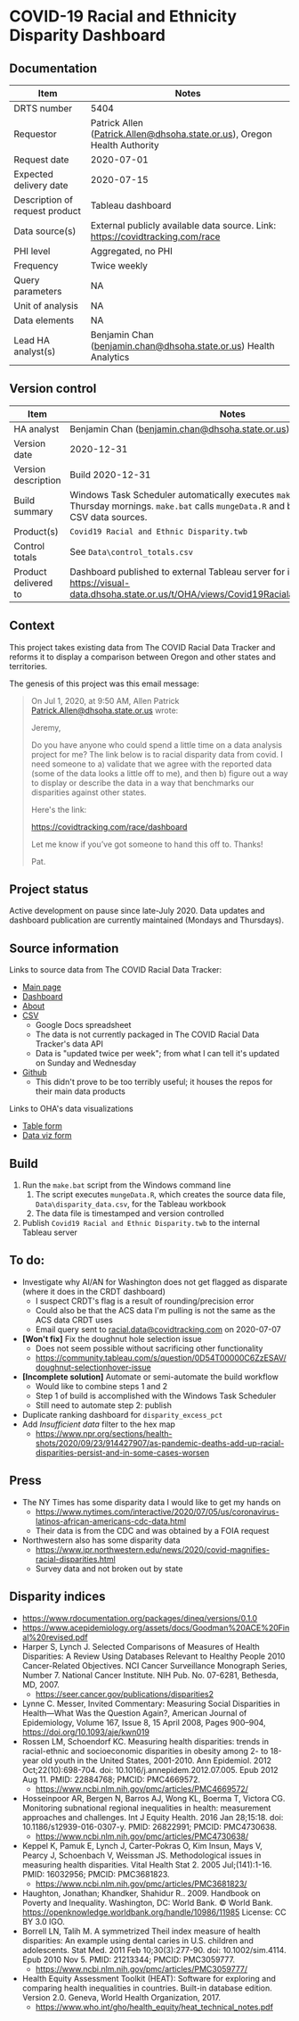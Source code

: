 # COVID-19 Racial and Ethnicity Disparity Dashboard


## Documentation

Item | Notes
-----|------
DRTS number | 5404
Requestor | Patrick Allen (Patrick.Allen@dhsoha.state.or.us), Oregon Health Authority
Request date | 2020-07-01
Expected delivery date | 2020-07-15
Description of request product | Tableau dashboard
Data source(s) | External publicly available data source. Link: https://covidtracking.com/race
PHI level | Aggregated, no PHI
Frequency | Twice weekly
Query parameters | NA
Unit of analysis | NA
Data elements | NA
Lead HA analyst(s) | Benjamin Chan (benjamin.chan@dhsoha.state.or.us) Health Analytics


## Version control

Item | Notes
-----|------
HA analyst | Benjamin Chan (benjamin.chan@dhsoha.state.or.us) Health Analytics
Version date | 2020-12-31
Version description | Build 2020-12-31
Build summary | Windows Task Scheduler automatically executes `make.bat` early Monday and Thursday mornings. `make.bat` calls `mungeData.R` and builds Tableau-ready CSV data sources.
Product(s) | `Covid19 Racial and Ethnic Disparity.twb`
Control totals | See `Data\control_totals.csv`
Product delivered to | Dashboard published to external Tableau server for internal use only. Link: https://visual-data.dhsoha.state.or.us/t/OHA/views/Covid19RacialandEthnicDisparity/About

## Context

This project takes existing data from The COVID Racial Data Tracker and reforms
it to display a comparison between Oregon and other states and territories.

The genesis of this project was this email message:

> On Jul 1, 2020, at 9:50 AM, Allen Patrick <Patrick.Allen@dhsoha.state.or.us> wrote:
> 
> Jeremy,
> 
> Do you have anyone who could spend a little time on a data analysis project for
> me? The link below is to racial disparity data from covid. I need someone to a)
> validate that we agree with the reported data (some of the data looks a little
> off to me), and then b) figure out a way to display or describe the data in a
> way that benchmarks our disparities against other states.
> 
> Here's the link:
> 
> https://covidtracking.com/race/dashboard
> 
> Let me know if you’ve got someone to hand this off to. Thanks!
> 
> Pat.


## Project status

Active development on pause since late-July 2020.
Data updates and dashboard publication are currently maintained (Mondays and Thursdays).


## Source information

Links to source data from The COVID Racial Data Tracker:

* [Main page](https://covidtracking.com/race)
* [Dashboard](https://covidtracking.com/race/dashboard/)
* [About](https://covidtracking.com/race/about)
* [CSV](https://docs.google.com/spreadsheets/d/e/2PACX-1vR_xmYt4ACPDZCDJcY12kCiMiH0ODyx3E1ZvgOHB8ae1tRcjXbs_yWBOA4j4uoCEADVfC1PS2jYO68B/pub?gid=43720681&single=true&output=csv)
  * Google Docs spreadsheet
  * The data is not currently packaged in The COVID Racial Data Tracker's data API
  * Data is "updated twice per week"; from what I can tell it's updated on Sunday and Wednesday
* [Github](https://github.com/COVID19Tracking)
  * This didn't prove to be too terribly useful; it houses the repos for their main data products

Links to OHA's data visualizations

* [Table form](https://public.tableau.com/profile/oregon.health.authority.covid.19#!/vizhome/OregonCOVID-19CaseDemographicsandDiseaseSeverityStatewide-SummaryTable/DemographicDataSummaryTable)
* [Data viz form](https://public.tableau.com/profile/oregon.health.authority.covid.19#!/vizhome/OregonCOVID-19CaseDemographicsandDiseaseSeverityStatewide/DemographicData)


## Build

1. Run the `make.bat` script from the Windows command line
   1. The script executes `mungeData.R`, which creates the source data file, `Data\disparity_data.csv`, for the Tableau workbook
   2. The data file is timestamped and version controlled
2. Publish `Covid19 Racial and Ethnic Disparity.twb` to the internal Tableau server


## To do:

* Investigate why AI/AN for Washington does not get flagged as disparate (where it does in the CRDT dashboard)
  * I suspect CRDT's flag is a result of rounding/precision error
  * Could also be that the ACS data I'm pulling is not the same as the ACS data CRDT uses
  * Email query sent to racial.data@covidtracking.com on 2020-07-07
* **[Won't fix]** Fix the doughnut hole selection issue
  * Does not seem possible without sacrificing other functionality
  * https://community.tableau.com/s/question/0D54T00000C6ZzESAV/doughnut-selectionhover-issue
* **[Incomplete solution]** Automate or semi-automate the build workflow
  * Would like to combine steps 1 and 2
  * Step 1 of build is accomplished with the Windows Task Scheduler
  * Still need to automate step 2: publish
* Duplicate ranking dashboard for `disparity_excess_pct`
* Add *Insufficient data* filter to the hex map
  * https://www.npr.org/sections/health-shots/2020/09/23/914427907/as-pandemic-deaths-add-up-racial-disparities-persist-and-in-some-cases-worsen


## Press

* The NY Times has some disparity data I would like to get my hands on
  * https://www.nytimes.com/interactive/2020/07/05/us/coronavirus-latinos-african-americans-cdc-data.html
  * Their data is from the CDC and was obtained by a FOIA request
* Northwestern also has some disparity data
  * https://www.ipr.northwestern.edu/news/2020/covid-magnifies-racial-disparities.html
  * Survey data and not broken out by state


## Disparity indices

* https://www.rdocumentation.org/packages/dineq/versions/0.1.0
* https://www.acepidemiology.org/assets/docs/Goodman%20ACE%20Final%20revised.pdf
* Harper S, Lynch J. Selected Comparisons of Measures of Health Disparities: A Review Using Databases Relevant to Healthy People 2010 Cancer-Related Objectives. NCI Cancer Surveillance Monograph Series, Number 7. National Cancer Institute. NIH Pub. No. 07-6281, Bethesda, MD, 2007.
  * https://seer.cancer.gov/publications/disparities2
* Lynne C. Messer, Invited Commentary: Measuring Social Disparities in Health—What Was the Question Again?, American Journal of Epidemiology, Volume 167, Issue 8, 15 April 2008, Pages 900–904, https://doi.org/10.1093/aje/kwn019
* Rossen LM, Schoendorf KC. Measuring health disparities: trends in racial-ethnic and socioeconomic disparities in obesity among 2- to 18-year old youth in the United States, 2001-2010. Ann Epidemiol. 2012 Oct;22(10):698-704. doi: 10.1016/j.annepidem.2012.07.005. Epub 2012 Aug 11. PMID: 22884768; PMCID: PMC4669572.
  * https://www.ncbi.nlm.nih.gov/pmc/articles/PMC4669572/
* Hosseinpoor AR, Bergen N, Barros AJ, Wong KL, Boerma T, Victora CG. Monitoring subnational regional inequalities in health: measurement approaches and challenges. Int J Equity Health. 2016 Jan 28;15:18. doi: 10.1186/s12939-016-0307-y. PMID: 26822991; PMCID: PMC4730638.
  * https://www.ncbi.nlm.nih.gov/pmc/articles/PMC4730638/
* Keppel K, Pamuk E, Lynch J, Carter-Pokras O, Kim Insun, Mays V, Pearcy J, Schoenbach V, Weissman JS. Methodological issues in measuring health disparities. Vital Health Stat 2. 2005 Jul;(141):1-16. PMID: 16032956; PMCID: PMC3681823.
  * https://www.ncbi.nlm.nih.gov/pmc/articles/PMC3681823/
* Haughton, Jonathan; Khandker, Shahidur R.. 2009. Handbook on Poverty and Inequality. Washington, DC: World Bank. © World Bank. https://openknowledge.worldbank.org/handle/10986/11985 License: CC BY 3.0 IGO.
* Borrell LN, Talih M. A symmetrized Theil index measure of health disparities: An example using dental caries in U.S. children and adolescents. Stat Med. 2011 Feb 10;30(3):277-90. doi: 10.1002/sim.4114. Epub 2010 Nov 5. PMID: 21213344; PMCID: PMC3059777.
  * https://www.ncbi.nlm.nih.gov/pmc/articles/PMC3059777/
* Health Equity Assessment Toolkit (HEAT): Software for exploring and comparing health inequalities in countries. Built-in database edition. Version 2.0. Geneva, World Health Organization, 2017.
  * https://www.who.int/gho/health_equity/heat_technical_notes.pdf
